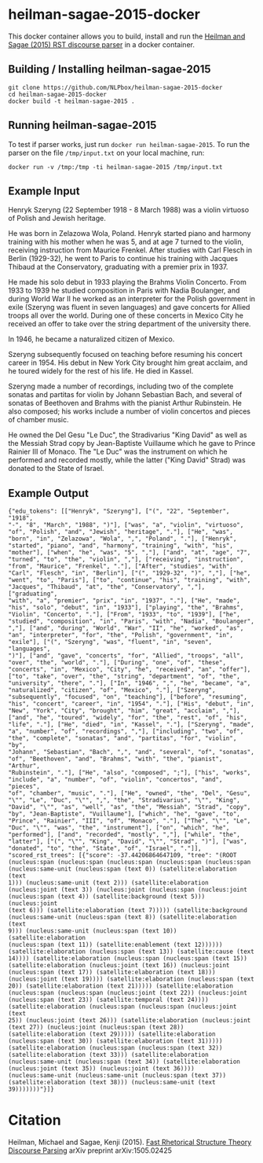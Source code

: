 
# heilman-sagae-2015-docker

This docker container allows you to build, install and run the
[Heilman and Sagae (2015) RST discourse parser](https://github.com/EducationalTestingService/discourse-parsing)
in a docker container.

## Building / Installing heilman-sagae-2015

```
git clone https://github.com/NLPbox/heilman-sagae-2015-docker
cd heilman-sagae-2015-docker
docker build -t heilman-sagae-2015 .
```

## Running heilman-sagae-2015

To test if parser works, just run ``docker run heilman-sagae-2015``.
To run the parser on the file ``/tmp/input.txt`` on your
local machine, run:

```
docker run -v /tmp:/tmp -ti heilman-sagae-2015 /tmp/input.txt
```

## Example Input

Henryk Szeryng (22 September 1918 - 8 March 1988) was a violin virtuoso 
of Polish and Jewish heritage.

He was born in Zelazowa Wola, Poland. Henryk started piano and harmony 
training with his mother when he was 5, and at age 7 turned to the 
violin, receiving instruction from Maurice Frenkel. After studies with 
Carl Flesch in Berlin (1929-32), he went to Paris to continue his 
training with Jacques Thibaud at the Conservatory, graduating with a 
premier prix in 1937.

He made his solo debut in 1933 playing the Brahms Violin Concerto. From 
1933 to 1939 he studied composition in Paris with Nadia Boulanger, and 
during World War II he worked as an interpreter for the Polish 
government in exile (Szeryng was fluent in seven languages) and gave 
concerts for Allied troops all over the world. During one of these 
concerts in Mexico City he received an offer to take over the string 
department of the university there.

In 1946, he became a naturalized citizen of Mexico.

Szeryng subsequently focused on teaching before resuming his concert 
career in 1954. His debut in New York City brought him great acclaim, 
and he toured widely for the rest of his life. He died in Kassel.

Szeryng made a number of recordings, including two of the complete 
sonatas and partitas for violin by Johann Sebastian Bach, and several 
of sonatas of Beethoven and Brahms with the pianist Arthur Rubinstein. 
He also composed; his works include a number of violin concertos and 
pieces of chamber music.

He owned the Del Gesu "Le Duc", the Stradivarius "King David" as well 
as the Messiah Strad copy by Jean-Baptiste Vuillaume which he gave to 
Prince Rainier III of Monaco. The "Le Duc" was the instrument on which 
he performed and recorded mostly, while the latter ("King David" Strad) 
was donated to the State of Israel.

## Example Output

```
{"edu_tokens": [["Henryk", "Szeryng"], ["(", "22", "September", "1918", 
"-", "8", "March", "1988", ")"], ["was", "a", "violin", "virtuoso", 
"of", "Polish", "and", "Jewish", "heritage", "."], ["He", "was", 
"born", "in", "Zelazowa", "Wola", ",", "Poland", "."], ["Henryk", 
"started", "piano", "and", "harmony", "training", "with", "his", 
"mother"], ["when", "he", "was", "5", ","], ["and", "at", "age", "7", 
"turned", "to", "the", "violin", ","], ["receiving", "instruction", 
"from", "Maurice", "Frenkel", "."], ["After", "studies", "with", 
"Carl", "Flesch", "in", "Berlin"], ["(", "1929-32", ")", ","], ["he", 
"went", "to", "Paris"], ["to", "continue", "his", "training", "with", 
"Jacques", "Thibaud", "at", "the", "Conservatory", ","], ["graduating", 
"with", "a", "premier", "prix", "in", "1937", "."], ["He", "made", 
"his", "solo", "debut", "in", "1933"], ["playing", "the", "Brahms", 
"Violin", "Concerto", "."], ["From", "1933", "to", "1939"], ["he", 
"studied", "composition", "in", "Paris", "with", "Nadia", "Boulanger", 
","], ["and", "during", "World", "War", "II", "he", "worked", "as", 
"an", "interpreter", "for", "the", "Polish", "government", "in", 
"exile"], ["(", "Szeryng", "was", "fluent", "in", "seven", "languages", 
")"], ["and", "gave", "concerts", "for", "Allied", "troops", "all", 
"over", "the", "world", "."], ["During", "one", "of", "these", 
"concerts", "in", "Mexico", "City", "he", "received", "an", "offer"], 
["to", "take", "over", "the", "string", "department", "of", "the", 
"university", "there", "."], ["In", "1946", ",", "he", "became", "a", 
"naturalized", "citizen", "of", "Mexico", "."], ["Szeryng", 
"subsequently", "focused", "on", "teaching"], ["before", "resuming", 
"his", "concert", "career", "in", "1954", "."], ["His", "debut", "in", 
"New", "York", "City", "brought", "him", "great", "acclaim", ","], 
["and", "he", "toured", "widely", "for", "the", "rest", "of", "his", 
"life", "."], ["He", "died", "in", "Kassel", "."], ["Szeryng", "made", 
"a", "number", "of", "recordings", ","], ["including", "two", "of", 
"the", "complete", "sonatas", "and", "partitas", "for", "violin", "by", 
"Johann", "Sebastian", "Bach", ",", "and", "several", "of", "sonatas", 
"of", "Beethoven", "and", "Brahms", "with", "the", "pianist", "Arthur", 
"Rubinstein", "."], ["He", "also", "composed", ";"], ["his", "works", 
"include", "a", "number", "of", "violin", "concertos", "and", "pieces", 
"of", "chamber", "music", "."], ["He", "owned", "the", "Del", "Gesu", 
"\"", "Le", "Duc", "\"", ",", "the", "Stradivarius", "\"", "King", 
"David", "\"", "as", "well", "as", "the", "Messiah", "Strad", "copy", 
"by", "Jean-Baptiste", "Vuillaume"], ["which", "he", "gave", "to", 
"Prince", "Rainier", "III", "of", "Monaco", "."], ["The", "\"", "Le", 
"Duc", "\"", "was", "the", "instrument"], ["on", "which", "he", 
"performed"], ["and", "recorded", "mostly", ","], ["while", "the", 
"latter"], ["(", "\"", "King", "David", "\"", "Strad", ")"], ["was", 
"donated", "to", "the", "State", "of", "Israel", "."]], 
"scored_rst_trees": [{"score": -37.44206864647109, "tree": "(ROOT 
(nucleus:span (nucleus:span (nucleus:span (nucleus:span (nucleus:span 
(nucleus:same-unit (nucleus:span (text 0)) (satellite:elaboration (text 
1))) (nucleus:same-unit (text 2))) (satellite:elaboration 
(nucleus:joint (text 3)) (nucleus:joint (nucleus:span (nucleus:joint 
(nucleus:span (text 4)) (satellite:background (text 5))) (nucleus:joint 
(text 6))) (satellite:elaboration (text 7))))) (satellite:background 
(nucleus:same-unit (nucleus:span (text 8)) (satellite:elaboration (text 
9))) (nucleus:same-unit (nucleus:span (text 10)) (satellite:elaboration 
(nucleus:span (text 11)) (satellite:enablement (text 12)))))) 
(satellite:elaboration (nucleus:span (text 13)) (satellite:cause (text 
14)))) (satellite:elaboration (nucleus:span (nucleus:span (text 15)) 
(satellite:elaboration (nucleus:joint (text 16)) (nucleus:joint 
(nucleus:span (text 17)) (satellite:elaboration (text 18))) 
(nucleus:joint (text 19)))) (satellite:elaboration (nucleus:span (text 
20)) (satellite:elaboration (text 21))))) (satellite:elaboration 
(nucleus:span (nucleus:span (nucleus:joint (text 22)) (nucleus:joint 
(nucleus:span (text 23)) (satellite:temporal (text 24)))) 
(satellite:elaboration (nucleus:span (nucleus:span (nucleus:joint (text 
25)) (nucleus:joint (text 26))) (satellite:elaboration (nucleus:joint 
(text 27)) (nucleus:joint (nucleus:span (text 28)) 
(satellite:elaboration (text 29))))) (satellite:elaboration 
(nucleus:span (text 30)) (satellite:elaboration (text 31))))) 
(satellite:elaboration (nucleus:span (nucleus:span (text 32)) 
(satellite:elaboration (text 33))) (satellite:elaboration 
(nucleus:same-unit (nucleus:span (text 34)) (satellite:elaboration 
(nucleus:joint (text 35)) (nucleus:joint (text 36)))) 
(nucleus:same-unit (nucleus:same-unit (nucleus:span (text 37)) 
(satellite:elaboration (text 38))) (nucleus:same-unit (text 
39)))))))"}]}
```

# Citation

Heilman, Michael and Sagae, Kenji (2015).
[Fast Rhetorical Structure Theory Discourse Parsing](https://arxiv.org/abs/1505.02425)
arXiv preprint arXiv:1505.02425
